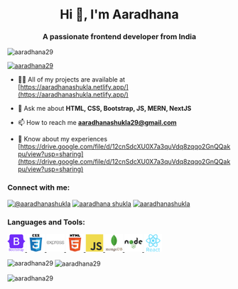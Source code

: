 <h1 align="center">Hi 👋, I'm Aaradhana</h1>
<h3 align="center">A passionate frontend developer from India</h3>

<p align="left"> <img src="https://komarev.com/ghpvc/?username=aaradhana29&label=Profile%20views&color=0e75b6&style=flat" alt="aaradhana29" /> </p>

<p align="left"> <a href="https://github.com/ryo-ma/github-profile-trophy"><img src="https://github-profile-trophy.vercel.app/?username=aaradhana29" alt="aaradhana29" /></a> </p>

- 👨‍💻 All of my projects are available at [https://aaradhanashukla.netlify.app/](https://aaradhanashukla.netlify.app/)

- 💬 Ask me about **HTML, CSS, Bootstrap, JS, MERN, NextJS**

- 📫 How to reach me **aaradhanashukla29@gmail.com**

- 📄 Know about my experiences [https://drive.google.com/file/d/12cnSdcXU0X7a3quVdq8zqqo2GnQQakpu/view?usp=sharing](https://drive.google.com/file/d/12cnSdcXU0X7a3quVdq8zqqo2GnQQakpu/view?usp=sharing)

<h3 align="left">Connect with me:</h3>
<p align="left">
<a href="https://twitter.com/@aaradhanashukla" target="blank"><img align="center" src="https://raw.githubusercontent.com/rahuldkjain/github-profile-readme-generator/master/src/images/icons/Social/twitter.svg" alt="@aaradhanashukla" height="30" width="40" /></a>
<a href="https://linkedin.com/in/aaradhana shukla" target="blank"><img align="center" src="https://raw.githubusercontent.com/rahuldkjain/github-profile-readme-generator/master/src/images/icons/Social/linked-in-alt.svg" alt="aaradhana shukla" height="30" width="40" /></a>
<a href="https://codesandbox.com/aaradhanashukla" target="blank"><img align="center" src="https://raw.githubusercontent.com/rahuldkjain/github-profile-readme-generator/master/src/images/icons/Social/codesandbox.svg" alt="aaradhanashukla" height="30" width="40" /></a>
</p>

<h3 align="left">Languages and Tools:</h3>
<p align="left"> <a href="https://getbootstrap.com" target="_blank" rel="noreferrer"> <img src="https://raw.githubusercontent.com/devicons/devicon/master/icons/bootstrap/bootstrap-plain-wordmark.svg" alt="bootstrap" width="40" height="40"/> </a> <a href="https://www.w3schools.com/css/" target="_blank" rel="noreferrer"> <img src="https://raw.githubusercontent.com/devicons/devicon/master/icons/css3/css3-original-wordmark.svg" alt="css3" width="40" height="40"/> </a> <a href="https://expressjs.com" target="_blank" rel="noreferrer"> <img src="https://raw.githubusercontent.com/devicons/devicon/master/icons/express/express-original-wordmark.svg" alt="express" width="40" height="40"/> </a> <a href="https://www.w3.org/html/" target="_blank" rel="noreferrer"> <img src="https://raw.githubusercontent.com/devicons/devicon/master/icons/html5/html5-original-wordmark.svg" alt="html5" width="40" height="40"/> </a> <a href="https://developer.mozilla.org/en-US/docs/Web/JavaScript" target="_blank" rel="noreferrer"> <img src="https://raw.githubusercontent.com/devicons/devicon/master/icons/javascript/javascript-original.svg" alt="javascript" width="40" height="40"/> </a> <a href="https://www.mongodb.com/" target="_blank" rel="noreferrer"> <img src="https://raw.githubusercontent.com/devicons/devicon/master/icons/mongodb/mongodb-original-wordmark.svg" alt="mongodb" width="40" height="40"/> </a> <a href="https://nodejs.org" target="_blank" rel="noreferrer"> <img src="https://raw.githubusercontent.com/devicons/devicon/master/icons/nodejs/nodejs-original-wordmark.svg" alt="nodejs" width="40" height="40"/> </a> <a href="https://reactjs.org/" target="_blank" rel="noreferrer"> <img src="https://raw.githubusercontent.com/devicons/devicon/master/icons/react/react-original-wordmark.svg" alt="react" width="40" height="40"/> </a> </p>

<p><img align="left" src="https://github-readme-stats.vercel.app/api/top-langs?username=aaradhana29&show_icons=true&locale=en&layout=compact" alt="aaradhana29" /></p>

<p>&nbsp;<img align="center" src="https://github-readme-stats.vercel.app/api?username=aaradhana29&show_icons=true&locale=en" alt="aaradhana29" /></p>

<p><img align="center" src="https://github-readme-streak-stats.herokuapp.com/?user=aaradhana29&" alt="aaradhana29" /></p>
